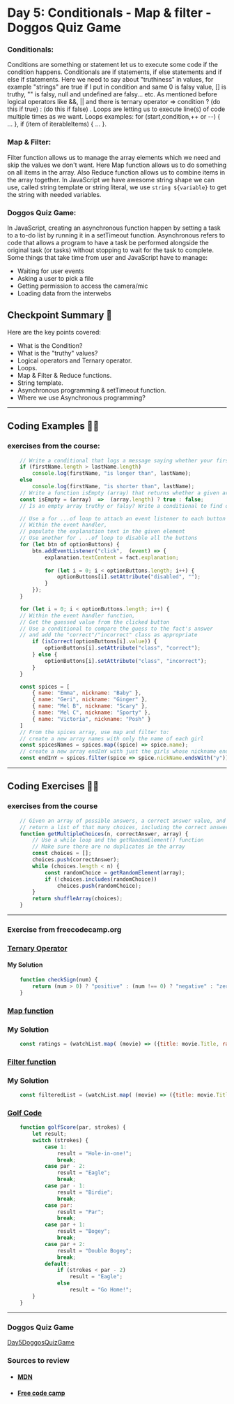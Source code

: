 
# Day 5: Conditionals - Map & filter - Doggos Quiz Game

### Conditionals:

Conditions are something or statement let us to execute some code if the condition happens. Conditionals are if statements, if else statements and if else if statements. Here we need to say about "truthiness" in values, for example "strings" are true if I put in condition and same 0 is falsy value, [] is truthy, "" is falsy, null and undefined are falsy... etc. As mentioned before logical operators like &&, || and there is ternary operator => condition ? (do this if true) : (do this if false) . Loops are letting us  to execute line(s) of code multiple times as we want. Loops examples: for (start,condition,++ or --) { ... }, if (item of iterableItems) { ... }.

### Map & Filter:

Filter function allows us to manage the array elements which we need and skip the values we don't want. Here Map function allows us to do something on all items in the array. Also Reduce function allows us to combine items in the array together. In JavaScript we have awesome string shape we can use, called  string template or string literal, we use `string ${variable}` to get the string with needed variables.

### Doggos Quiz Game:

In JavaScript, creating an asynchronous function happen by setting a task to a to-do list by running it in a setTimeout function. Asynchronous refers to code that allows a program to have a task be performed alongside the original task (or tasks) without stopping to wait for the task to complete. Some things that take time from user and JavaScript have to manage:
- Waiting for user events
- Asking a user to pick a file
- Getting permission to access the camera/mic
- Loading data from the interwebs

## Checkpoint Summary :vertical_traffic_light:

Here are the key points covered:

- What is the Condition?
- What is the "truthy" values?
- Logical operators and Ternary operator.
- Loops.
- Map & Filter & Reduce functions.
- String template.
- Asynchronous programming & setTimeout function.
- Where we use Asynchronous programming?

---

## Coding Examples :woman_teacher:

### exercises from the course:
```javascript
    // Write a conditional that logs a message saying whether your first name or last name is longer
    if (firstName.length > lastName.length)
        console.log(firstName, "is longer than", lastName);
    else
        console.log(firstName, "is shorter than", lastName);
    // Write a function isEmpty (array) that returns whether a given array is empty or not
    const isEmpty = (array)  =>  (array.length) ? true : false;
    // Is an empty array truthy or falsy? Write a conditional to find out
```

```javascript
    // Use a for ...of loop to attach an event listener to each button
    // Within the event handler,
    // populate the explanation text in the given element
    // Use another for . ..of loop to disable all the buttons
    for (let btn of optionButtons) {
        btn.addEventListener("click",  (event) => {
            explanation.textContent = fact.explanation;
            
            for (let i = 0; i < optionButtons.length; i++) {
                optionButtons[i].setAttribute("disabled", "");
            }
        });
    }
```

```javascript
    for (let i = 0; i < optionButtons.length; i++) {
    // Within the event handler function,
    // Get the guessed value from the clicked button
    // Use a conditional to compare the guess to the fact's answer
    // and add the "correct"/"incorrect" class as appropriate
        if (isCorrect(optionButtons[i].value)) {
            optionButtons[i].setAttribute("class", "correct");
        } else {
            optionButtons[i].setAttribute("class", "incorrect");
        }
    }
```

```javascript
    const spices = [
        { name: "Emma", nickname: "Baby" },
        { name: "Geri", nickname: "Ginger" },
        { name: "Mel B", nickname: "Scary" },
        { name: "Mel C", nickname: "Sporty" },
        { name: "Victoria", nickname: "Posh" }
    ]
    // From the spices array, use map and filter to:
    // create a new array names with only the name of each girl
    const spicesNames = spices.map((spice) => spice.name);
    // create a new array endInY with just the girls whose nickname ends in "y"
    const endInY = spices.filter(spice => spice.nickName.endsWith("y"));
```

---

## Coding Exercises :man_technologist:

### exercises from the course

```javascript
    // Given an array of possible answers, a correct answer value, and a number of choices to get,
    // return a list of that many choices, including the correct answer and others from the array
    function getMultipleChoices(n, correctAnswer, array) {
        // Use a while loop and the getRandomElement() function
        // Make sure there are no duplicates in the array
        const choices = [];
        choices.push(correctAnswer);
        while (choices.length < n) {
            const randomChoice = getRandomElement(array);
            if (!choices.includes(randomChoice))
                choices.push(randomChoice);
        }
        return shuffleArray(choices);
    }
```

---

### Exercise from freecodecamp.org

### [Ternary Operator](https://www.freecodecamp.org/learn/javascript-algorithms-and-data-structures/basic-javascript/use-multiple-conditional-ternary-operators)

#### My Solution

```javascript
    function checkSign(num) {
        return (num > 0) ? "positive" : (num !== 0) ? "negative" : "zero";
    }
```

### [Map function](https://www.freecodecamp.org/learn/javascript-algorithms-and-data-structures/functional-programming/use-the-map-method-to-extract-data-from-an-array)

### My Solution

```javascript
    const ratings = (watchList.map( (movie) => ({title: movie.Title, rating: movie.imdbRating})));
```

### [Filter function](https://www.freecodecamp.org/learn/javascript-algorithms-and-data-structures/functional-programming/use-the-filter-method-to-extract-data-from-an-array)

### My Solution

```javascript
    const filteredList = (watchList.map( (movie) => ({title: movie.Title, rating: movie.imdbRating}))).filter((movie) => movie.rating > 8);
```

### [Golf Code](https://www.freecodecamp.org/learn/javascript-algorithms-and-data-structures/basic-javascript/golf-code)

```javascript
    function golfScore(par, strokes) {
        let result;
        switch (strokes) {
            case 1:
                result = "Hole-in-one!";
                break;
            case par - 2:
                result = "Eagle";
                break;
            case par - 1:
                result = "Birdie";
                break;
            case par:
                result = "Par";
                break;
            case par + 1:
                result = "Bogey";
                break;
            case par + 2:
                result = "Double Bogey";
                break;
            default:
                if (strokes < par - 2)
                    result = "Eagle";
                else
                    result = "Go Home!";
        }
    }
```

---

### Doggos Quiz Game

[Day5DoggosQuizGame](./DoggosQuizGame/DoggoFetch.html)

### Sources to review
- #### [MDN](https://developer.mozilla.org/)
- #### [Free code camp](https://www.freecodecamp.org/)